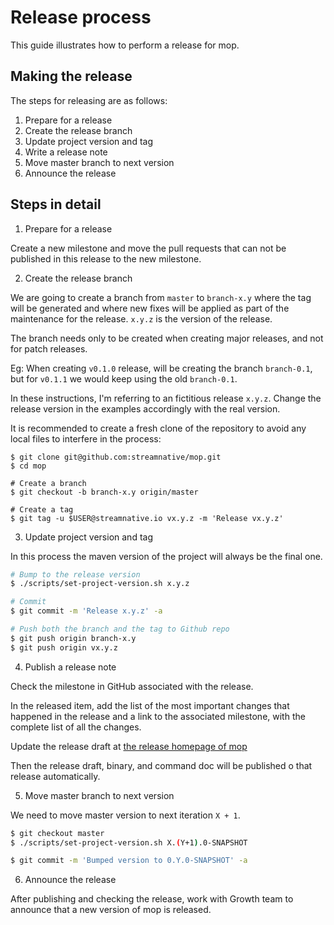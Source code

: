 # Release process

This guide illustrates how to perform a release for mop.

## Making the release

The steps for releasing are as follows:

1. Prepare for a release
2. Create the release branch
3. Update project version and tag
4. Write a release note
5. Move master branch to next version
6. Announce the release

## Steps in detail

1. Prepare for a release

Create a new milestone and move the pull requests that can not
be published in this release to the new milestone.

2. Create the release branch

We are going to create a branch from `master` to `branch-x.y`
where the tag will be generated and where new fixes will be
applied as part of the maintenance for the release. `x.y.z`
is the version of the release.

The branch needs only to be created when creating major releases,
and not for patch releases.

Eg: When creating `v0.1.0` release, will be creating
the branch `branch-0.1`, but for `v0.1.1` we
would keep using the old `branch-0.1`.

In these instructions, I'm referring to an fictitious release `x.y.z`.
Change the release version in the examples accordingly with the real version.

It is recommended to create a fresh clone of the repository to 
avoid any local files to interfere in the process:

```shell
$ git clone git@github.com:streamnative/mop.git
$ cd mop

# Create a branch
$ git checkout -b branch-x.y origin/master

# Create a tag
$ git tag -u $USER@streamnative.io vx.y.z -m 'Release vx.y.z'
```

3. Update project version and tag

In this process the maven version of the project will always be the final one.

```bash
# Bump to the release version
$ ./scripts/set-project-version.sh x.y.z

# Commit
$ git commit -m 'Release x.y.z' -a

# Push both the branch and the tag to Github repo
$ git push origin branch-x.y
$ git push origin vx.y.z
```

4. Publish a release note

Check the milestone in GitHub associated with the release. 

In the released item, add the list of the most important changes 
that happened in the release and a link to the associated milestone,
with the complete list of all the changes. 

Update the release draft at [the release homepage of mop](https://github.com/streamnative/mop/releases)

Then the release draft, binary, and command doc will be published
 o that release automatically.

5. Move master branch to next version

We need to move master version to next iteration `X + 1`.

```bash
$ git checkout master
$ ./scripts/set-project-version.sh X.(Y+1).0-SNAPSHOT

$ git commit -m 'Bumped version to 0.Y.0-SNAPSHOT' -a
```

6. Announce the release

After publishing and checking the release, work with Growth team
to announce that a new version of mop is released.
